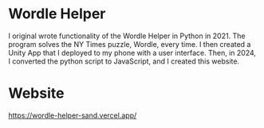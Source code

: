 # Wordle Helper
I original wrote functionality of the Wordle Helper in Python in 2021. The program solves the NY Times puzzle, Wordle, every time. I then created a Unity App that I deployed to my phone with a user interface. Then, in 2024, I converted the python script to JavaScript, and I created this website.

# Website
https://wordle-helper-sand.vercel.app/
